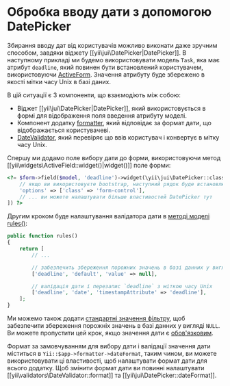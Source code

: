Обробка вводу дати з допомогою DatePicker
=========================================

Збирання вводу дат від користувачів можливо виконати даже зручним способом, завдяки віджету [[yii\jui\DatePicker|DatePicker]].
В наступному прикладі ми будемо використовувати модель `Task`, яка має атрибут `deadline`,
який повинен бути встановлений користувачем, використовуючи [ActiveForm](input-forms.md).
Значення атрибуту буде збережено в якості мітки часу Unix в базі даних.

В цій ситуації є 3 компоненти, що взаємодіють між собою:

- Віджет [[yii\jui\DatePicker|DatePicker]], який використовується в формі для відображення поля введення атрибуту моделі.
- Компонент додатку [formatter](output-formatter.md), який відповідає за формат дати, що відображається користувачеві.
- [DateValidator](tutorial-core-validators.md#date), який перевіряє що ввів користувач і конвертує в мітку часу Unix.

Спершу ми додамо поле вибору дати до форми, використовуючи метод [[yii\widgets\ActiveField::widget()|widget()]] поле форми:

```php
<?= $form->field($model, 'deadline')->widget(\yii\jui\DatePicker::className(), [
    // якщо ви використовуєте bootstrap, наступний рядок буде встановлювати правильний стиль для поля вводу
    'options' => ['class' => 'form-control'],
    // ... ви можете налаштувати більше властивостей DatePicker тут
]) ?>
```

Другим кроком буде налаштування валідатора дати в [методі моделі rules()](input-validation.md#declaring-rules):

```php
public function rules()
{
    return [
        // ...

        // забезпечить збереження порожних значень в базі данних у вигляді NULL
        ['deadline', 'default', 'value' => null],

        // валідація дати і перезапис `deadline` з міткою часу Unix
        ['deadline', 'date', 'timestampAttribute' => 'deadline'],
    ];
}
```

Ми можемо також додати [стандартні значення фільтру](input-validation.md#handling-empty-inputs), щоб забезпечити
збереження порожніх значень в базі данних у вигляді `NULL`.
Ви можете пропустити цей крок, якщо значення дати є [обов'язковим](tutorial-core-validators.md#required).

Формат за замовчуванням для вибору дати і валідації значення дати міститься в `Yii::$app->formatter->dateFormat`, таким чином,
ви можете використовувати ці властивості, щоб налаштувати формат дати для всього додатку.
Щоб змінити формат дати ви повинні налаштувати [[yii\validators\DateValidator::format]] та [[yii\jui\DatePicker::dateFormat]].